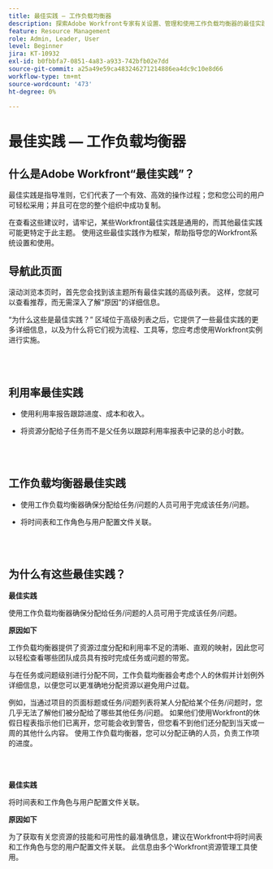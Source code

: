 ```yaml
---
title: 最佳实践 — 工作负载均衡器
description: 探索Adobe Workfront专家有关设置、管理和使用工作负载均衡器的最佳实践建议。
feature: Resource Management
role: Admin, Leader, User
level: Beginner
jira: KT-10932
exl-id: b0fbbfa7-0851-4a83-a933-742bfb02e7dd
source-git-commit: a25a49e59ca483246271214886ea4dc9c10e8d66
workflow-type: tm+mt
source-wordcount: '473'
ht-degree: 0%

---
```


# 最佳实践 — 工作负载均衡器

## 什么是Adobe Workfront“最佳实践”？

最佳实践是指导准则，它们代表了一个有效、高效的操作过程；您和您公司的用户可轻松采用；并且可在您的整个组织中成功复制。

在查看这些建议时，请牢记，某些Workfront最佳实践是通用的，而其他最佳实践可能更特定于此主题。 使用这些最佳实践作为框架，帮助指导您的Workfront系统设置和使用。

## 导航此页面

滚动浏览本页时，首先您会找到该主题所有最佳实践的高级列表。 这样，您就可以查看推荐，而无需深入了解“原因”的详细信息。

“为什么这些是最佳实践？” 区域位于高级列表之后，它提供了一些最佳实践的更多详细信息，以及为什么将它们视为流程、工具等，您应考虑使用Workfront实例进行实施。

</br>
</br>

## 利用率最佳实践

* 使用利用率报告跟踪进度、成本和收入。

* 将资源分配给子任务而不是父任务以跟踪利用率报表中记录的总小时数。

</br>
</br>


## 工作负载均衡器最佳实践

* 使用工作负载均衡器确保分配给任务/问题的人员可用于完成该任务/问题。

* 将时间表和工作角色与用户配置文件关联。

</br>
</br>


## 为什么有这些最佳实践？

**最佳实践**

使用工作负载均衡器确保分配给任务/问题的人员可用于完成该任务/问题。



**原因如下**

工作负载均衡器提供了资源过度分配和利用率不足的清晰、直观的映射，因此您可以轻松查看哪些团队成员具有按时完成任务或问题的带宽。



与在任务或问题级别进行分配不同，工作负载均衡器会考虑个人的休假并计划例外详细信息，以便您可以更准确地分配资源以避免用户过载。



例如，当通过项目的页面标题或任务/问题列表将某人分配给某个任务/问题时，您几乎无法了解他们被分配给了哪些其他任务/问题。 如果他们使用Workfront的休假日程表指示他们已离开，您可能会收到警告，但您看不到他们还分配到当天或一周的其他什么内容。 使用工作负载均衡器，您可以分配正确的人员，负责工作项的进度。


</br>
</br>

**最佳实践**

将时间表和工作角色与用户配置文件关联。



**原因如下**

为了获取有关您资源的技能和可用性的最准确信息，建议在Workfront中将时间表和工作角色与您的用户配置文件关联。 此信息由多个Workfront资源管理工具使用。
